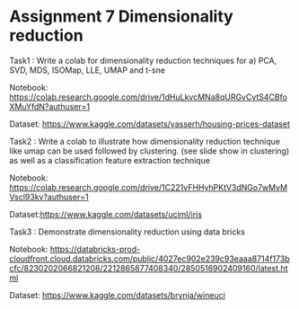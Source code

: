 # Assignment 7 Dimensionality reduction

Task1 : Write a colab for dimensionality reduction techniques for a) PCA, SVD, MDS, ISOMap, LLE, UMAP and t-sne

Notebook: https://colab.research.google.com/drive/1dHuLkvcMNa8qURGvCytS4CBfoXMuYfdN?authuser=1

Dataset: https://www.kaggle.com/datasets/yasserh/housing-prices-dataset

Task2 : Write a colab to illustrate how dimensionality reduction technique like umap can be used followed by clustering. (see slide show in clustering) as well as a classification feature extraction technique

Notebook: https://colab.research.google.com/drive/1C221vFHHyhPKtV3dNGo7wMvMVscl93kv?authuser=1

Dataset:https://www.kaggle.com/datasets/uciml/iris

Task3 : Demonstrate dimensionality reduction using data bricks

Notebook: https://databricks-prod-cloudfront.cloud.databricks.com/public/4027ec902e239c93eaaa8714f173bcfc/8230202066821208/2212865877408340/2850516902409160/latest.html

Dataset: https://www.kaggle.com/datasets/brynja/wineuci
